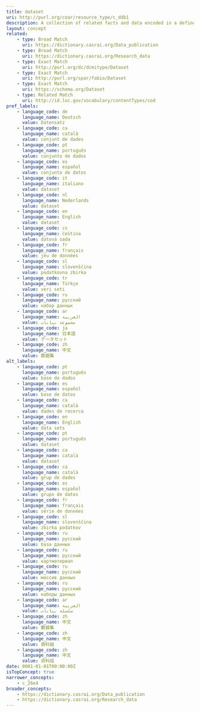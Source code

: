 ```yaml
---
title: dataset
uri: http://purl.org/coar/resource_type/c_ddb1
description: A collection of related facts and data encoded in a defined structure. (adapted from fabio; DataCite)
layout: concept
related:
    - type: Broad Match
      uri: https://dictionary.casrai.org/Data_publication
    - type: Broad Match
      uri: https://dictionary.casrai.org/Research_data
    - type: Exact Match
      uri: http://purl.org/dc/dcmitype/Dataset
    - type: Exact Match
      uri: http://purl.org/spar/fabio/Dataset
    - type: Exact Match
      uri: https://schema.org/Dataset
    - type: Related Match
      uri: http://id.loc.gov/vocabulary/contentTypes/cod
pref_labels:
    - language_code: de
      language_name: Deutsch
      value: Datensatz
    - language_code: ca
      language_name: català
      value: conjunt de dades
    - language_code: pt
      language_name: português
      value: conjunto de dados
    - language_code: es
      language_name: español
      value: conjunto de datos
    - language_code: it
      language_name: italiano
      value: dataset
    - language_code: nl
      language_name: Nederlands
      value: dataset
    - language_code: en
      language_name: English
      value: dataset
    - language_code: cs
      language_name: čeština
      value: datová sada
    - language_code: fr
      language_name: français
      value: jeu de données
    - language_code: sl
      language_name: slovenščina
      value: podatkovna zbirka
    - language_code: tr
      language_name: Türkçe
      value: veri seti
    - language_code: ru
      language_name: русский
      value: набор данных
    - language_code: ar
      language_name: العربية
      value: مجموعة بيانات
    - language_code: ja
      language_name: 日本語
      value: データセット
    - language_code: zh
      language_name: 中文
      value: 数据集
alt_labels:
    - language_code: pt
      language_name: português
      value: base de dados
    - language_code: es
      language_name: español
      value: base de datos
    - language_code: ca
      language_name: català
      value: dades de recerca
    - language_code: en
      language_name: English
      value: data sets
    - language_code: pt
      language_name: português
      value: dataset
    - language_code: ca
      language_name: català
      value: dataset
    - language_code: ca
      language_name: català
      value: grup de dades
    - language_code: es
      language_name: español
      value: grupo de datos
    - language_code: fr
      language_name: français
      value: série de données
    - language_code: sl
      language_name: slovenščina
      value: zbirka podatkov
    - language_code: ru
      language_name: русский
      value: база данных
    - language_code: ru
      language_name: русский
      value: картматериал
    - language_code: ru
      language_name: русский
      value: массив данных
    - language_code: ru
      language_name: русский
      value: наборы данных
    - language_code: ar
      language_name: العربية
      value: سلسلة بيانات
    - language_code: zh
      language_name: 中文
      value: 數據集
    - language_code: zh
      language_name: 中文
      value: 資料組
    - language_code: zh
      language_name: 中文
      value: 资料组
date: 0001-01-01T00:00:00Z
isTopConcept: true
narrower_concepts:
    - c_26e4
broader_concepts:
    - https://dictionary.casrai.org/Data_publication
    - https://dictionary.casrai.org/Research_data
---
```


